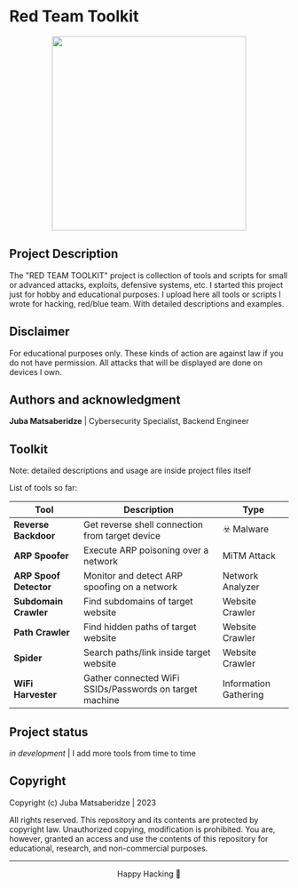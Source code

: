 # Red Team Toolkit

<p align="center">
  <img src="https://user-images.githubusercontent.com/53910160/231494435-8493afbd-2e68-45fe-b72c-c3ccab2d5f62.jpg" width="350px"/>
</p>

## Project Description
The "RED TEAM TOOLKIT" project is collection of tools and scripts for small or advanced attacks, exploits, defensive systems, etc. I started this project just for hobby and educational purposes. I upload here all tools or scripts I wrote for hacking, red/blue team. With detailed descriptions and examples.

## Disclaimer
For educational purposes only. These kinds of action are against law if you do not have permission. All attacks that will be displayed are done on devices I own.

## Authors and acknowledgment
<b>Juba Matsaberidze</b>  |  Cybersecurity Specialist, Backend Engineer

## Toolkit

Note: detailed descriptions and usage are inside project files itself

List of tools so far:

| Tool | Description | Type |
| --- | --- | --- |
| **Reverse Backdoor** | Get reverse shell connection from target device | ☣️ Malware |
| **ARP Spoofer** | Execute ARP poisoning over a network | MiTM Attack |
| **ARP Spoof Detector** | Monitor and detect ARP spoofing on a network | Network Analyzer |
| **Subdomain Crawler** | Find subdomains of target website | Website Crawler |
| **Path Crawler** | Find hidden paths of target website | Website Crawler |
| **Spider** | Search paths/link inside target website | Website Crawler |
| **WiFi Harvester** | Gather connected WiFi SSIDs/Passwords on target machine | Information Gathering |


## Project status
<i>in development</i> | I add more tools from time to time

## Copyright 
Copyright (c) Juba Matsaberidze | 2023

All rights reserved. This repository and its contents are protected by copyright law. Unauthorized copying, modification is prohibited.
You are, however, granted an access and use the contents of this repository for educational, research, and non-commercial purposes.

<hr>

<p align="center">
  Happy Hacking 👾
</p>
